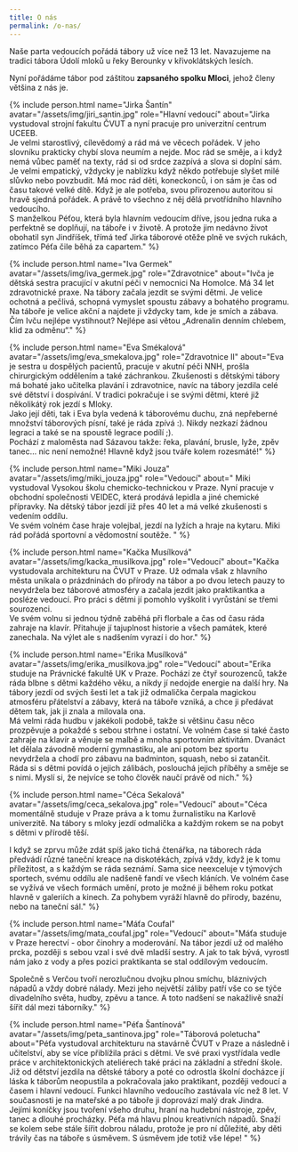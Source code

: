 ```yaml
---
title: O nás
permalink: /o-nas/
---
```


Naše parta vedoucích pořádá tábory už více než 13 let. Navazujeme na tradici
tábora Údolí mloků u řeky Berounky v křivoklátských lesích.

Nyní pořádáme tábor pod záštitou **zapsaného spolku Mloci**, jehož členy většina z nás je.

{% include person.html
  name="Jirka Šantín"
  avatar="/assets/img/jiri_santin.jpg"
  role="Hlavní vedoucí"
  about="Jirka vystudoval strojní fakultu ČVUT a nyní pracuje pro univerzitní centrum UCEEB.
  <br>
Je velmi starostlivý, cílevědomý a rád má ve věcech pořádek. V jeho slovníku prakticky chybí slova neumím a nejde. Moc rád se směje, a i když nemá vůbec paměť na texty, rád si od srdce zazpívá a slova si doplní sám. Je velmi empatický, vždycky je nablízku když někdo potřebuje slyšet milé slůvko nebo povzbudit. Má moc rád děti, koneckonců, i on sám je čas od času takové velké dítě. Když je ale potřeba, svou přirozenou autoritou si hravě sjedná pořádek. A právě to všechno z něj dělá prvotřídního hlavního vedoucího.
<br>
S manželkou Péťou, která byla hlavním vedoucím dříve, jsou jedna ruka a perfektně se doplňují, na táboře i v životě.
A protože jim nedávno život obohatil syn Jindříšek, třímá teď Jirka táborové otěže plně ve svých rukách, zatímco Péťa čile běhá za capartem." %}

{% include person.html
  name="Iva Germek"
  avatar="/assets/img/iva_germek.jpg"
  role="Zdravotnice"
  about="Ivča je dětská sestra pracující v akutní péči v nemocnici Na Homolce.
    Má 34 let zdravotnické praxe. Na tábory začala jezdit se svými dětmi. Je
    velice ochotná a pečlivá, schopná vymyslet spoustu zábavy a bohatého
    programu. Na táboře je velice akční a najdete ji vždycky tam, kde je smích
    a zábava.<br>
    Čím Ivču nejlépe vystihnout? Nejlépe asi větou „Adrenalin denním chlebem,
    klid za odměnu“."
%}


{% include person.html
  name="Eva Smékalová"
  avatar="/assets/img/eva_smekalova.jpg"
  role="Zdravotnice II"
  about="Eva je sestra u dospělých pacientů, pracuje v akutní péči NNH,
    prošla chirurgickým oddělením a také záchrankou. Zkušenosti s dětskými
    tábory má bohaté jako učitelka plavání i zdravotnice, navíc na tábory
    jezdila celé své dětství i dospívání. V tradici pokračuje i se svými
    dětmi, které již několikátý rok jezdí s Mloky. <br>
    Jako její děti, tak i Eva byla vedená k táborovému duchu, zná nepřeberné
    množství táborových písní, také je ráda zpívá :). Nikdy nezkazí žádnou
    legraci a také se na spoustě legrace podílí ;). <br>
    Pochází z maloměsta nad Sázavou takže: řeka, plavání, brusle, lyže,
    zpěv tanec... nic není nemožné! Hlavně když jsou tváře kolem rozesmáté!"
%}


{% include person.html
  name="Miki Jouza"
  avatar="/assets/img/miki_jouza.jpg"
  role="Vedoucí"
  about=" Miki vystudoval Vysokou školu chemicko-technickou v Praze. Nyní pracuje v obchodní společnosti VEIDEC, která prodává lepidla a jiné chemické přípravky.  Na dětský tábor jezdí již přes 40 let a má velké zkušenosti s vedením oddílu.
<br>Ve svém volném čase hraje volejbal, jezdí na lyžích a hraje na kytaru. Miki rád pořádá sportovní a vědomostní soutěže. " %}

{% include person.html
  name="Kačka Musílková"
  avatar="/assets/img/kacka_musilkova.jpg"
  role="Vedoucí"
  about="Kačka vystudovala architekturu na ČVUT v Praze. Už odmala však z
  hlavního města unikala o prázdninách do přírody na tábor a po dvou letech
  pauzy to nevydržela bez táborové atmosféry a začala jezdit jako
  praktikantka a posléze vedoucí. Pro práci s dětmi jí pomohlo vyškolit i
  vyrůstání se třemi sourozenci.
<br>
  Ve svém volnu si jednou týdně zaběhá při florbale a čas od času ráda
  zahraje na klavír. Přitahuje jí tajuplnost historie a všech památek,
  které zanechala. Na výlet ale s nadšením vyrazí i do hor." %}

{% include person.html
  name="Erika Musílková"
  avatar="/assets/img/erika_musilkova.jpg"
  role="Vedoucí"
  about="Erika studuje na Právnické fakultě UK v Praze. Pochází ze čtyř sourozenců, takže ráda blbne s dětmi každého věku, a nikdy jí nedojde energie na další hry.
Na tábory jezdí od svých šesti let a tak již odmalička čerpala magickou atmosféru přátelství a zábavy, která na táboře vzniká, a chce ji předávat dětem tak, jak ji znala a milovala ona. <br>
Má velmi ráda hudbu v jakékoli podobě, takže si většinu času něco prozpěvuje a pokaždé s sebou strhne i ostatní. Ve volném čase si také často zahraje na klavír a věnuje se malbě a mnoha sportovním aktivitám. Dvanáct let dělala závodně moderní gymnastiku, ale ani potom bez sportu nevydržela a chodí pro zábavu na badminton, squash, nebo si zatančit.<br>
Ráda si s dětmi povídá o jejich zálibách, poslouchá jejich příběhy a směje se s nimi. Myslí si, že nejvíce se toho člověk naučí právě od nich." %}


{% include person.html
  name="Céca Sekalová"
  avatar="/assets/img/ceca_sekalova.jpg"
  role="Vedoucí"
  about="Céca momentálně studuje v Praze práva a k tomu žurnalistiku na Karlově univerzitě. Na tábory s mloky jezdí odmalička a každým rokem se na pobyt s dětmi v přírodě těší.

  I když se zprvu může zdát spíš jako tichá čtenářka, na táborech ráda předvádí různé taneční kreace na diskotékách,  zpívá vždy, když je k tomu příležitost, a s každým se ráda seznámí. Sama sice neexceluje v týmových sportech, svému oddílu ale nadšeně fandí ve všech kláních. Ve volném čase se vyžívá ve všech formách umění, proto je možné ji během roku potkat hlavně v galeriích a kinech. Za pohybem vyráží hlavně do přírody, bazénu, nebo na taneční sál." %}


{% include person.html
  name="Máťa Coufal"
  avatar="/assets/img/mata_coufal.jpg"
  role="Vedoucí"
  about="Máťa studuje v Praze herectví - obor činohry a moderování. Na tábor 
  jezdí už od malého prcka, později s sebou vzal i své dvě mladší sestry. 
  A jak to tak bývá, vyrostl nám jako z vody a přes pozici praktikanta se
  stal oddílovým vedoucím.

  Společně s Verčou tvoří nerozlučnou dvojku plnou smíchu, bláznivých
  nápadů a vždy dobré nálady. Mezi jeho největší záliby patří vše co se týče
  divadelního světa, hudby, zpěvu a tance. A toto nadšení se nakažlivě snaží
  šířit dál mezi táborníky." 
  %}


{% include person.html
  name="Péťa Šantínová"
  avatar="/assets/img/peta_santinova.jpg"
  role="Táborová poletucha"
  about="Péťa vystudoval architekturu na stavárně ČVUT v Praze a následně i učitelství, aby se více přiblížila práci s dětmi. Ve své praxi vystřídala vedle práce v architektonických ateliérech také práci na základní a střední škole.
<br>
Již od dětství jezdila na dětské tábory a poté co odrostla školní docházce jí láska k táborům neopustila a pokračovala jako praktikant, později vedoucí a časem i hlavní vedoucí. Funkci hlavního vedoucího zastávala víc než 8 let. V současnosti je na mateřské a po táboře ji doprovází malý drak Jindra.
<br>
Jejími koníčky jsou tvoření všeho druhu, hraní na hudební nástroje, zpěv, tanec a dlouhé procházky. Péťa má hlavu plnou kreativních nápadů. Snaží se kolem sebe stále šířit dobrou náladu, protože je pro ní důležité, aby děti trávily čas na táboře s úsměvem. S úsměvem jde totiž vše lépe! " %}
